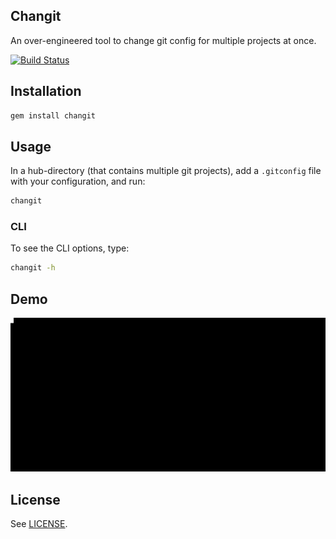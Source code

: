 Changit
---

An over-engineered tool to change git config for multiple projects at once.

[![Build Status](https://travis-ci.org/aonemd/changit.svg?branch=master)](https://travis-ci.org/aonemd/changit)

## Installation

```ruby
gem install changit
```

## Usage

In a hub-directory (that contains multiple git projects), add a `.gitconfig`
file with your configuration, and run:

```sh
changit
```

### CLI
To see the CLI options, type:

```sh
changit -h
```

## Demo

![changit GIF demo](/demo.gif)


## License

See [LICENSE](https://github.com/aonemd/changit/blob/master/LICENSE).
